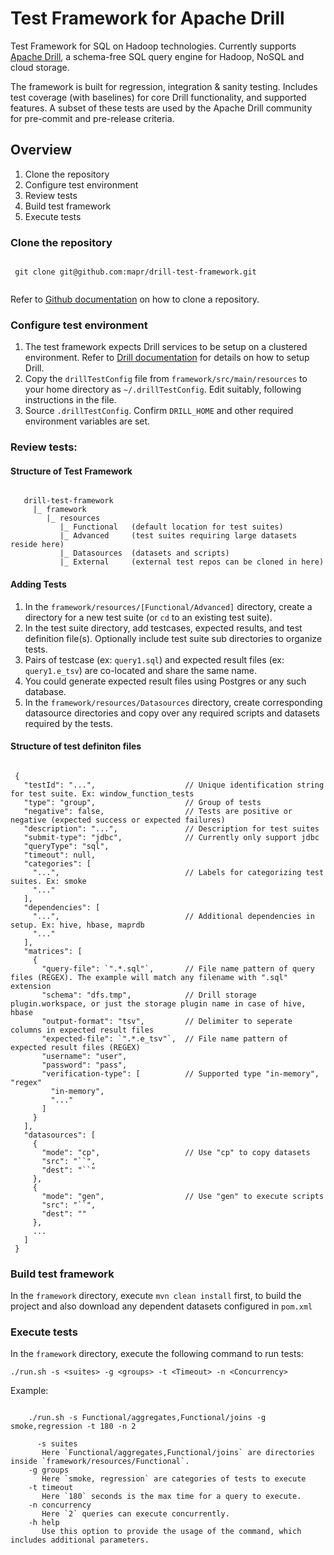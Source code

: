 # Test Framework for Apache Drill

Test Framework for SQL on Hadoop technologies. Currently supports [Apache Drill](http://drill.apache.org/), a schema-free SQL query engine for Hadoop, NoSQL and cloud storage.

The framework is built for regression, integration & sanity testing. Includes test coverage (with baselines) for core Drill functionality, and supported features. A subset of these tests are used by the Apache Drill community for pre-commit and pre-release criteria.

## Overview
 1. Clone the repository
 2. Configure test environment
 3. Review tests
 4. Build test framework
 5. Execute tests

### Clone the repository
 <pre><code>
 git clone git@github.com:mapr/drill-test-framework.git
 </code></pre>
Refer to [Github documentation](https://help.github.com/articles/cloning-a-repository) on how to clone a repository. 

### Configure test environment
 1. The test framework expects Drill services to be setup on a clustered environment. Refer to [Drill documentation](http://drill.apache.org/docs/installing-drill-in-distributed-mode) for details on how to setup Drill.
 2. Copy the `drillTestConfig` file from `framework/src/main/resources` to your home directory as `~/.drillTestConfig`. Edit suitably, following instructions in the file.
 3. Source `.drillTestConfig`. Confirm `DRILL_HOME` and other required environment variables are set. 

### Review tests:

#### Structure of Test Framework
 <pre><code>
   drill-test-framework
     |_ framework
        |_ resources
           |_ Functional   (default location for test suites) 
           |_ Advanced     (test suites requiring large datasets reside here)
           |_ Datasources  (datasets and scripts)
           |_ External     (external test repos can be cloned in here)
</code></pre>

#### Adding Tests
 1. In the `framework/resources/[Functional/Advanced]` directory, create a directory for a new test suite (or `cd` to an existing test suite).
 2. In the test suite directory, add testcases, expected results, and test definition file(s). Optionally include test suite sub directories to organize tests. 
 3. Pairs of testcase (ex: `query1.sql`) and expected result files (ex: `query1.e_tsv`) are co-located and share the same name.
 4. You could generate expected result files using Postgres or any such database.
 5. In the `framework/resources/Datasources` directory, create corresponding datasource directories and copy over any required scripts and datasets required by the tests.

#### Structure of test definiton files

 <pre><code>
 {
   "testId": "...",                    // Unique identification string for test suite. Ex: window_function_tests
   "type": "group",                    // Group of tests
   "negative": false,                  // Tests are positive or negative (expected success or expected failures)
   "description": "...",               // Description for test suites
   "submit-type": "jdbc",              // Currently only support jdbc
   "queryType": "sql",              
   "timeout": null,
   "categories": [
     "...",                            // Labels for categorizing test suites. Ex: smoke
     "..."
   ],
   "dependencies": [
     "...",                            // Additional dependencies in setup. Ex: hive, hbase, maprdb
     "..."  
   ],
   "matrices": [
     {
       "query-file": `".*.sql"`,       // File name pattern of query files (REGEX). The example will match any filename with ".sql" extension
       "schema": "dfs.tmp",            // Drill storage plugin.workspace, or just the storage plugin name in case of hive, hbase
       "output-format": "tsv",         // Delimiter to seperate columns in expected result files
       "expected-file": `".*.e_tsv"`,  // File name pattern of expected result files (REGEX)
       "username": "user",
       "password": "pass",
       "verification-type": [          // Supported type "in-memory", "regex"
         "in-memory",
         "..."
       ]
     }
   ],
   "datasources": [
     {
       "mode": "cp",                   // Use "cp" to copy datasets
       "src": "`<Source path on local file system>`",
       "dest": "`<Destination path on DFS>`"
     },
     {
       "mode": "gen",                  // Use "gen" to execute scripts
       "src": "`<Source path on local file system>`",
       "dest": ""
     },
     ...
   ]
 }
</code></pre>

### Build test framework
In the `framework` directory, execute `mvn clean install` first, to build the project and also download any dependent datasets configured in `pom.xml`

### Execute tests
In the `framework` directory, execute the following command to run tests:

`./run.sh -s <suites> -g <groups> -t <Timeout> -n <Concurrency>`

Example:
 <pre><code>
 	./run.sh -s Functional/aggregates,Functional/joins -g smoke,regression -t 180 -n 2
 	
 	  -s suites
       Here `Functional/aggregates,Functional/joins` are directories inside `framework/resources/Functional`.
    -g groups
       Here `smoke, regression` are categories of tests to execute
    -t timeout
       Here `180` seconds is the max time for a query to execute.
    -n concurrency
       Here `2` queries can execute concurrently.
    -h help
       Use this option to provide the usage of the command, which includes additional parameters.
</code></pre>

